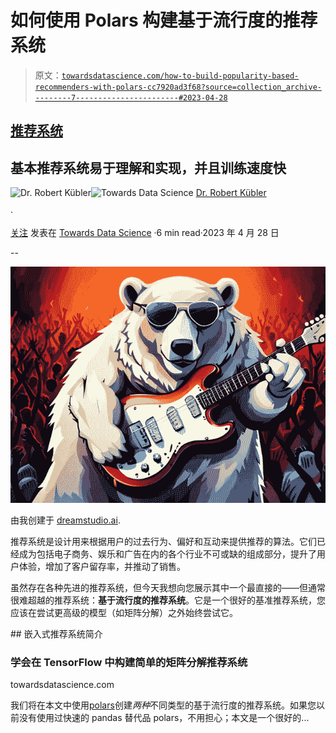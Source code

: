 # 如何使用 Polars 构建基于流行度的推荐系统

> 原文：[`towardsdatascience.com/how-to-build-popularity-based-recommenders-with-polars-cc7920ad3f68?source=collection_archive---------7-----------------------#2023-04-28`](https://towardsdatascience.com/how-to-build-popularity-based-recommenders-with-polars-cc7920ad3f68?source=collection_archive---------7-----------------------#2023-04-28)

## [推荐系统](https://medium.com/tag/recommendation-system)

## 基本推荐系统易于理解和实现，并且训练速度快

[](https://dr-robert-kuebler.medium.com/?source=post_page-----cc7920ad3f68--------------------------------)![Dr. Robert Kübler](https://dr-robert-kuebler.medium.com/?source=post_page-----cc7920ad3f68--------------------------------)[](https://towardsdatascience.com/?source=post_page-----cc7920ad3f68--------------------------------)![Towards Data Science](https://towardsdatascience.com/?source=post_page-----cc7920ad3f68--------------------------------) [Dr. Robert Kübler](https://dr-robert-kuebler.medium.com/?source=post_page-----cc7920ad3f68--------------------------------)

·

[关注](https://medium.com/m/signin?actionUrl=https%3A%2F%2Fmedium.com%2F_%2Fsubscribe%2Fuser%2F6d6b5fb431bf&operation=register&redirect=https%3A%2F%2Ftowardsdatascience.com%2Fhow-to-build-popularity-based-recommenders-with-polars-cc7920ad3f68&user=Dr.+Robert+K%C3%BCbler&userId=6d6b5fb431bf&source=post_page-6d6b5fb431bf----cc7920ad3f68---------------------post_header-----------) 发表在 [Towards Data Science](https://towardsdatascience.com/?source=post_page-----cc7920ad3f68--------------------------------) ·6 min read·2023 年 4 月 28 日[](https://medium.com/m/signin?actionUrl=https%3A%2F%2Fmedium.com%2F_%2Fvote%2Ftowards-data-science%2Fcc7920ad3f68&operation=register&redirect=https%3A%2F%2Ftowardsdatascience.com%2Fhow-to-build-popularity-based-recommenders-with-polars-cc7920ad3f68&user=Dr.+Robert+K%C3%BCbler&userId=6d6b5fb431bf&source=-----cc7920ad3f68---------------------clap_footer-----------)

--

[](https://medium.com/m/signin?actionUrl=https%3A%2F%2Fmedium.com%2F_%2Fbookmark%2Fp%2Fcc7920ad3f68&operation=register&redirect=https%3A%2F%2Ftowardsdatascience.com%2Fhow-to-build-popularity-based-recommenders-with-polars-cc7920ad3f68&source=-----cc7920ad3f68---------------------bookmark_footer-----------)![](img/86cf3808c7ceac75c67a41bd0c28464e.png)

由我创建于 [dreamstudio.ai](https://beta.dreamstudio.ai/).

推荐系统是设计用来根据用户的过去行为、偏好和互动来提供推荐的算法。它们已经成为包括电子商务、娱乐和广告在内的各个行业不可或缺的组成部分，提升了用户体验，增加了客户留存率，并推动了销售。

虽然存在各种先进的推荐系统，但今天我想向您展示其中一个最直接的——但通常很难超越的推荐系统：**基于流行度的推荐系统**。它是一个很好的基准推荐系统，您应该在尝试更高级的模型（如矩阵分解）之外始终尝试它。

[](/introduction-to-embedding-based-recommender-systems-956faceb1919?source=post_page-----cc7920ad3f68--------------------------------) ## 嵌入式推荐系统简介

### 学会在 TensorFlow 中构建简单的矩阵分解推荐系统

towardsdatascience.com

我们将在本文中使用[polars](https://pola.rs/)创建*两种*不同类型的基于流行度的推荐系统。如果您以前没有使用过快速的 pandas 替代品 polars，不用担心；本文是一个很好的...
